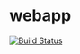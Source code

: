 # webapp

[![Build Status](https://dev.azure.com/namohan/devops_projects/_apis/build/status%2Fdevopsproject70.webapp?branchName=main)](https://dev.azure.com/namohan/devops_projects/_build/latest?definitionId=2&branchName=main)
